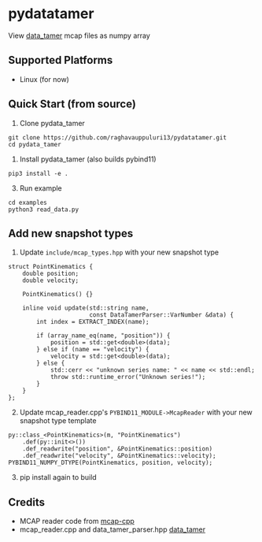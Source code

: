 # pydatatamer

View [data_tamer](https://github.com/PickNikRobotics/data_tamer/tree/main) mcap files as numpy array

## Supported Platforms
- Linux (for now)

## Quick Start (from source)

1. Clone pydata_tamer

```
git clone https://github.com/raghavauppuluri13/pydatatamer.git
cd pydata_tamer
```

1. Install pydata_tamer (also builds pybind11)
```
pip3 install -e .
```

3. Run example

```
cd examples
python3 read_data.py
```

## Add new snapshot types

1. Update `include/mcap_types.hpp` with your new snapshot type

```
struct PointKinematics {
    double position;
    double velocity;

    PointKinematics() {}

    inline void update(std::string name,
                       const DataTamerParser::VarNumber &data) {
        int index = EXTRACT_INDEX(name);

        if (array_name_eq(name, "position")) {
            position = std::get<double>(data);
        } else if (name == "velocity") {
            velocity = std::get<double>(data);
        } else {
            std::cerr << "unknown series name: " << name << std::endl;
            throw std::runtime_error("Unknown series!");
        }
    }
};
```

2. Update mcap_reader.cpp's `PYBIND11_MODULE->McapReader` with your new snapshot type template

```
py::class_<PointKinematics>(m, "PointKinematics")
    .def(py::init<>())
    .def_readwrite("position", &PointKinematics::position)
    .def_readwrite("velocity", &PointKinematics::velocity);
PYBIND11_NUMPY_DTYPE(PointKinematics, position, velocity);
```
3. pip install again to build

## Credits
- MCAP reader code from [mcap-cpp](https://github.com/foxglove/mcap/tree/main/cpp/mcap/include/mcap)
- mcap_reader.cpp and data_tamer_parser.hpp  [data_tamer](https://github.com/PickNikRobotics/data_tamer/tree/main)
